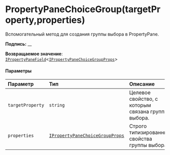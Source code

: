 # <a name="propertypanechoicegrouptargetpropertyproperties"></a>PropertyPaneChoiceGroup(targetProperty,properties)




Вспомогательный метод для создания группы выбора в PropertyPane.

**Подпись:** __

**Возвращаемое значение**: [`IPropertyPaneField`](../sp-webpart-base/ipropertypanefield.md)<[`IPropertyPaneChoiceGroupProps`](../sp-webpart-base/ipropertypanechoicegroupprops.md)>





#### <a name="parameters"></a>Параметры


| Параметр       | Тип    | Описание |
|:-------------|:---------------|:------------|
| `targetProperty`    | `string` | Целевое свойство, с которым связана группа выбора. |
| `properties`    | [`IPropertyPaneChoiceGroupProps`](../sp-webpart-base/ipropertypanechoicegroupprops.md) | Строго типизированные свойства группы выбора. |


